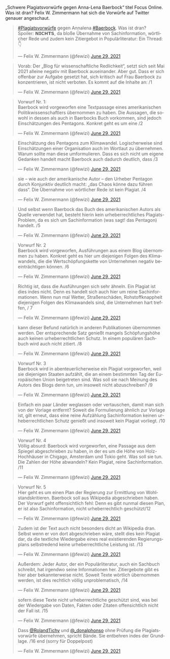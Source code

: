 „Schwere Plagiatsvorwürfe gegen Anna-Lena Baerbock“ titel Focus Online.
Was ist dran? Felix W. Zimmermann hat sich die Vorwürfe auf Twitter genauer angeschaut.

<blockquote class="twitter-tweet" data-dnt="true" data-theme="light"><p lang="de" dir="ltr"><a href="https://twitter.com/hashtag/Plagiatsvorw%C3%BCrfe?src=hash&amp;ref_src=twsrc%5Etfw">#Plagiatsvorwürfe</a> gegen Annalena <a href="https://twitter.com/hashtag/Baerbock?src=hash&amp;ref_src=twsrc%5Etfw">#Baerbock</a>. Was ist dran?<br>Spoiler: 𝗡𝗜𝗖𝗛𝗧𝗦, da bloße Übernahme von Sachinformation, wörtlicher Rede und zudem kein Zitiergebot in Populärliteratur: Ein Thread: 👇</p>&mdash; Felix W. Zimmermann (@fewizi) <a href="https://twitter.com/fewizi/status/1409869123111342092?ref_src=twsrc%5Etfw">June 29, 2021</a></blockquote> <script async src="https://platform.twitter.com/widgets.js" charset="utf-8"></script> 

<blockquote class="twitter-tweet" data-conversation="none" data-dnt="true"><p lang="de" dir="ltr">Vorab: Der „Blog für wissenschaftliche Redlichkeit“, setzt sich seit Mai 2021 alleine negativ mit Baerbock auseinander. Aber gut. Dass er sich offenbar zur Aufgabe gesetzt hat, sich kritisch auf Frau Baerbock zu konzentrieren, ist nicht verboten. Es kommt auf die Inhalte an: /1</p>&mdash; Felix W. Zimmermann (@fewizi) <a href="https://twitter.com/fewizi/status/1409869322131066902?ref_src=twsrc%5Etfw">June 29, 2021</a></blockquote> <script async src="https://platform.twitter.com/widgets.js" charset="utf-8"></script> 

<blockquote class="twitter-tweet" data-conversation="none" data-dnt="true"><p lang="de" dir="ltr">Vorwurf Nr. 1: <br>Baerbock wird vorgeworfen eine Textpassage eines amerikanischen Politikwissenschaftlers übernommen zu haben. Die Aussagen, die sowohl in dessen als auch in Baerbocks Buch vorkommen, sind jedoch Einschätzungen des Pentagons. Konkret geht es um eine /2</p>&mdash; Felix W. Zimmermann (@fewizi) <a href="https://twitter.com/fewizi/status/1409871717376344072?ref_src=twsrc%5Etfw">June 29, 2021</a></blockquote> <script async src="https://platform.twitter.com/widgets.js" charset="utf-8"></script> 

<blockquote class="twitter-tweet" data-conversation="none" data-dnt="true"><p lang="de" dir="ltr">Einschätzung des Pentagons zum Klimawandel. Logischerweise sind Einschätzungen einer Organisation auch im Wortlaut zu übernehmen. Warum sollte man diese umformulieren. Dass es sich nicht um eigene Gedanken handelt macht Baerbock auch dadurch deutlich, dass /3</p>&mdash; Felix W. Zimmermann (@fewizi) <a href="https://twitter.com/fewizi/status/1409871887732256777?ref_src=twsrc%5Etfw">June 29, 2021</a></blockquote> <script async src="https://platform.twitter.com/widgets.js" charset="utf-8"></script> 

<blockquote class="twitter-tweet" data-conversation="none" data-dnt="true"><p lang="de" dir="ltr">sie – wie auch der amerikanische Autor – den Urheber Pentagon durch Konjunktiv deutlich macht: „das Chaos könne dazu führen dass“. Die Übernahme von wörtlicher Rede ist kein Plagiat. /4</p>&mdash; Felix W. Zimmermann (@fewizi) <a href="https://twitter.com/fewizi/status/1409871958423003151?ref_src=twsrc%5Etfw">June 29, 2021</a></blockquote> <script async src="https://platform.twitter.com/widgets.js" charset="utf-8"></script> 

<blockquote class="twitter-tweet" data-conversation="none" data-dnt="true"><p lang="de" dir="ltr">Und selbst wenn Baerbock das Buch des amerikanischen Autors als Quelle verwendet hat, besteht hierin kein urheberrechtliches Plagiats-Problem, da es sich um Sachinformation (was sagt! das Pentagon) handelt. /5</p>&mdash; Felix W. Zimmermann (@fewizi) <a href="https://twitter.com/fewizi/status/1409872213956759560?ref_src=twsrc%5Etfw">June 29, 2021</a></blockquote> <script async src="https://platform.twitter.com/widgets.js" charset="utf-8"></script> 

<blockquote class="twitter-tweet" data-conversation="none" data-dnt="true"><p lang="de" dir="ltr">Vorwurf Nr. 2<br>Baerbock wird vorgeworfen, Ausführungen aus einem Blog übernommen zu haben. Konkret geht es hier um diejenigen Folgen des Klimawandels, die die Wertschöpfungskette von Unternehmen negativ beeinträchtigen können. /6</p>&mdash; Felix W. Zimmermann (@fewizi) <a href="https://twitter.com/fewizi/status/1409872283653582854?ref_src=twsrc%5Etfw">June 29, 2021</a></blockquote> <script async src="https://platform.twitter.com/widgets.js" charset="utf-8"></script> 

<blockquote class="twitter-tweet" data-conversation="none" data-dnt="true"><p lang="de" dir="ltr">Richtig ist, dass die Ausführungen sich sehr ähneln. Ein Plagiat ist dies indes nicht. Denn es handelt sich auch hier um reine Sachinformationen. Wenn nun mal Wetter, Straßenschäden, Rohstoffknappheit diejenigen Folgen des Klimawandels sind, die Unternehmen hart treffen, / 7</p>&mdash; Felix W. Zimmermann (@fewizi) <a href="https://twitter.com/fewizi/status/1409872394118967299?ref_src=twsrc%5Etfw">June 29, 2021</a></blockquote> <script async src="https://platform.twitter.com/widgets.js" charset="utf-8"></script> 

<blockquote class="twitter-tweet" data-conversation="none" data-dnt="true"><p lang="de" dir="ltr">kann dieser Befund natürlich in anderen Publikationen übernommen werden. Der entsprechende Satz genießt mangels Schöpfungshöhe auch keinen urheberrechtlichen Schutz. In einem populären Sachbuch wird auch nicht zitiert. /8</p>&mdash; Felix W. Zimmermann (@fewizi) <a href="https://twitter.com/fewizi/status/1409872459319422985?ref_src=twsrc%5Etfw">June 29, 2021</a></blockquote> <script async src="https://platform.twitter.com/widgets.js" charset="utf-8"></script> 

<blockquote class="twitter-tweet" data-conversation="none" data-dnt="true"><p lang="de" dir="ltr">Vorwurf Nr. 3<br>Baerbock wird in abenteuerlicherweise ein Plagiat vorgeworfen, weil sie diejenigen Staaten aufzählt, die an einem bestimmten Tag der Europäischen Union beigetreten sind. Was soll sie nach Meinung des Autors des Blogs denn tun, um insoweit nicht abzuschreiben? /9</p>&mdash; Felix W. Zimmermann (@fewizi) <a href="https://twitter.com/fewizi/status/1409872533067898893?ref_src=twsrc%5Etfw">June 29, 2021</a></blockquote> <script async src="https://platform.twitter.com/widgets.js" charset="utf-8"></script> 

<blockquote class="twitter-tweet" data-conversation="none" data-dnt="true"><p lang="de" dir="ltr">Einfach ein paar Länder weglassen oder vertauschen, damit man sich von der Vorlage entfernt? Soweit die Formulierung ähnlich zur Vorlage ist, gilt erneut, dass eine reine Aufzählung Sachinformation keinen urheberrechtlichen Schutz genießt und insoweit kein Plagiat vorliegt. /10</p>&mdash; Felix W. Zimmermann (@fewizi) <a href="https://twitter.com/fewizi/status/1409872612130439179?ref_src=twsrc%5Etfw">June 29, 2021</a></blockquote> <script async src="https://platform.twitter.com/widgets.js" charset="utf-8"></script> 

<blockquote class="twitter-tweet" data-conversation="none" data-dnt="true"><p lang="de" dir="ltr">Vorwurf Nr. 4<br>Völlig absurd: Baerbock wird vorgeworfen, eine Passage aus dem Spiegel abgeschrieben zu haben, in der es um die Höhe von Holz-Hochhäuser in Chigago, Amsterdam und Tokio geht. Was soll sie tun. Die Zahlen der Höhe abwandeln? Kein Plagiat, reine Sachinformation. /11</p>&mdash; Felix W. Zimmermann (@fewizi) <a href="https://twitter.com/fewizi/status/1409872825981280275?ref_src=twsrc%5Etfw">June 29, 2021</a></blockquote> <script async src="https://platform.twitter.com/widgets.js" charset="utf-8"></script> 

<blockquote class="twitter-tweet" data-conversation="none" data-dnt="true"><p lang="de" dir="ltr">Vorwurf Nr. 5<br>Hier geht es um einen Plan der Regierung zur Ermittlung von Wohlstandskritieren. Baerbock soll aus Wikipedia abgeschrieben haben. Der Vorwurf geht offensichtlich fehl: Denn es gibt nunmal diesen Plan, er ist also Sachinformation, nicht urheberrechtlich geschützt/12</p>&mdash; Felix W. Zimmermann (@fewizi) <a href="https://twitter.com/fewizi/status/1409872954339610634?ref_src=twsrc%5Etfw">June 29, 2021</a></blockquote> <script async src="https://platform.twitter.com/widgets.js" charset="utf-8"></script> 

<blockquote class="twitter-tweet" data-conversation="none" data-dnt="true"><p lang="de" dir="ltr">Zudem ist der Text auch nicht besonders dicht an Wikipedia dran. Selbst wenn er von dort abgeschrieben wäre, stellt dies kein Plagiat dar, da die textliche Wiedergabe eines real existierenden Regierungsplans selbstredend keine urheberrechtliche Leistung ist. /13</p>&mdash; Felix W. Zimmermann (@fewizi) <a href="https://twitter.com/fewizi/status/1409873014955577345?ref_src=twsrc%5Etfw">June 29, 2021</a></blockquote> <script async src="https://platform.twitter.com/widgets.js" charset="utf-8"></script> 

<blockquote class="twitter-tweet" data-conversation="none" data-dnt="true"><p lang="de" dir="ltr">Außerdem: Jeder Autor, der ein Populärliteratur, auch ein Sachbuch schreibt, hat irgendwo seine Informationen her. Zitiergebote gibt es hier aber bekannterweise nicht. Soweit Texte wörtlich übernommen werden, ist dies rechtlich völlig unproblematisch, /14</p>&mdash; Felix W. Zimmermann (@fewizi) <a href="https://twitter.com/fewizi/status/1409873089110941709?ref_src=twsrc%5Etfw">June 29, 2021</a></blockquote> <script async src="https://platform.twitter.com/widgets.js" charset="utf-8"></script> 

<blockquote class="twitter-tweet" data-conversation="none" data-dnt="true"><p lang="de" dir="ltr">sofern diese Texte nicht urheberrechtliche geschützt sind, was bei der Wiedergabe von Daten, Fakten oder Zitaten offensichtlich nicht der Fall ist. /15</p>&mdash; Felix W. Zimmermann (@fewizi) <a href="https://twitter.com/fewizi/status/1409873160460177408?ref_src=twsrc%5Etfw">June 29, 2021</a></blockquote> <script async src="https://platform.twitter.com/widgets.js" charset="utf-8"></script> 

<blockquote class="twitter-tweet" data-conversation="none" data-dnt="true"><p lang="de" dir="ltr">Dass <a href="https://twitter.com/RolandTichy?ref_src=twsrc%5Etfw">@RolandTichy</a> und <a href="https://twitter.com/_donalphonso?ref_src=twsrc%5Etfw">@_donalphonso</a> ohne Prüfung die Plagiatsvorwürfe übernehmen, spricht Bände. Sie entbehren indes der Grundlage. /16 end (sorry für Doppelpost)</p>&mdash; Felix W. Zimmermann (@fewizi) <a href="https://twitter.com/fewizi/status/1409873298964553751?ref_src=twsrc%5Etfw">June 29, 2021</a></blockquote> <script async src="https://platform.twitter.com/widgets.js" charset="utf-8"></script> 